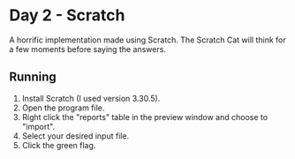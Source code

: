 # Day 2 - Scratch

A horrific implementation made using Scratch. The Scratch Cat will think for a
few moments before saying the answers.

## Running

1. Install Scratch (I used version 3.30.5).
2. Open the program file.
3. Right click the "reports" table in the preview window and choose to
   "import".
4. Select your desired input file.
5. Click the green flag.
